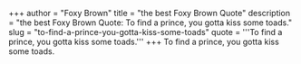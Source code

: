 +++
author = "Foxy Brown"
title = "the best Foxy Brown Quote"
description = "the best Foxy Brown Quote: To find a prince, you gotta kiss some toads."
slug = "to-find-a-prince-you-gotta-kiss-some-toads"
quote = '''To find a prince, you gotta kiss some toads.'''
+++
To find a prince, you gotta kiss some toads.
